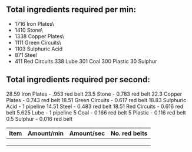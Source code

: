 ## Total ingredients required per min:

- 1716 Iron Plates\
- 1410 Stone\
- 1338 Copper Plates\
- 1111 Green Circuits\
- 1103 Sulphuric Acid
- 871 Steel
- 411 Red Circuits
338 Lube
301 Coal
300 Plastic
30 Sulphur

## Total ingredients required per second:

28.59 Iron Plates - .953 red belt
23.5 Stone - 0.783 red belt
22.3 Copper Plates - 0.743 red belt
18.51 Green Circuits - 0.617 red belt
18.83 Sulphuric Acid - 1 pipeline
14.51 Steel - 0.483 red belt
18.51 Red Circuits - 0.616 red belt
5.625 Lube - 1 pipeline
5 Coal - 0.166 red belt
5 Plastic - 0.116 red belt
0.5 Sulphur - 0.016 red belt

|  Item | Amount/min  | Amount/sec  | No. red belts  | 
|---|---|---|---|
|   |   |   |   |
|   |   |   |   |
|   |   |   |   |
